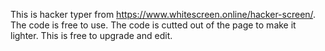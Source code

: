 This is hacker typer from https://www.whitescreen.online/hacker-screen/. 
The code is free to use. 
The code is cutted out of the page to make it lighter. 
This is free to upgrade and edit.
